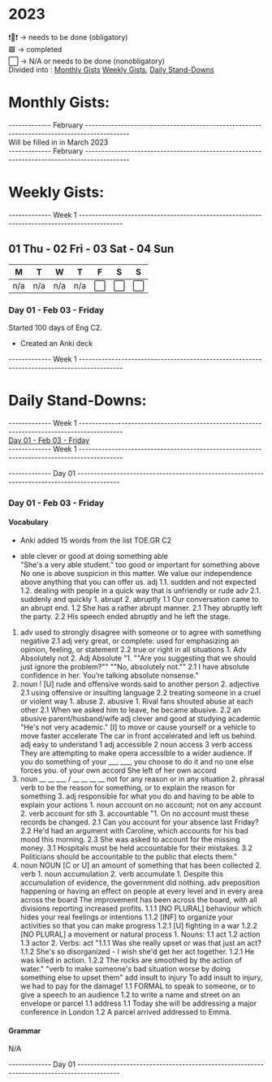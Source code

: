# 2023
❗🔁❗ -> needs to be done (obligatory) \
🟩 -> completed \
⬜ -> N/A or needs to be done (nonobligatory) \
Divided into : [Monthly Gists](#monthly-gists) [Weekly Gists](#weekly-gists), [Daily Stand-Downs](#daily-stand-downs) <br /> 

# Monthly Gists: 
------------- February -------------------------------------------------------------------------------------------<br />
Will be filled in in March 2023 <br />
------------- February -------------------------------------------------------------------------------------------

# Weekly Gists: 
------------- Week 1 -------------------------------------------------------------------------------------------
## 01 Thu - 02 Fri - 03 Sat - 04 Sun
| M  | T  | W  | T  |  F | S  | S  |
|---|---|---|---|---|---|---|
| n/a  | n/a  | n/a  | n/a  | ⬜  | ⬜  | ⬜  |

### Day 01 - Feb 03 - Friday 
Started 100 days of Eng C2.
* Created an Anki deck

------------- Week 1 -------------------------------------------------------------------------------------------
# Daily Stand-Downs: 
------------- Week 1 -------------------------------------------------------------------------------------------<br />
[Day 01 - Feb 03 - Friday](#day-01---feb-03---friday-1) <br />
------------- Week 1 -------------------------------------------------------------------------------------------<br />

------------- Day 01 -------------------------------------------------------------------------------------------
### Day 01 - Feb 03 - Friday
#### Vocabulary
* Anki 
added 15 words from the list TOE.GR C2

* able 
clever or good at doing something	able	\
"She's a very able student."
too good or important for something	above	No one is above suspicion in this matter. We value our independence above anything that you can offer us.
adj 1.1. sudden and not expected 1.2. dealing with people in a quick way that is unfriendly or rude adv 2.1. suddenly and quickly	1. abrupt 2. abruptly	1.1 Our conversation came to an abrupt end. 1.2 She has a rather abrupt manner. 2.1 They abruptly left the party. 2.2 His speech ended abruptly and he left the stage.
1. adv used to strongly disagree with someone or to agree with something negative 2.1 adj very great, or complete: used for emphasizing an opinion, feeling, or statement 2.2 true or right in all situations	1. Adv Absolutely not 2. Adj Absolute	"1. ""Are you suggesting that we should just ignore the problem?"" ""No, absolutely not."" 2.1 I have absolute confidence in her. You’re talking absolute nonsense."
1. noun ! [U] rude and offensive words said to another person 2. adjective 2.1 using offensive or insulting language 2.2 treating someone in a cruel or violent way	1. abuse 2. abusive	1. Rival fans shouted abuse at each other 2.1 When we asked him to leave, he became abusive. 2.2 an abusive parent/husband/wife
adj clever and good at studying	academic	"He's not very academic."
[I] to move or cause yourself or a vehicle to move faster	accelerate	The car in front accelerated and left us behind.
adj easy to understand	1 adj accessible 2 noun access 3 verb access	They are attempting to make opera accessible to a wider audience.
If you do something of your ___ ___, you choose to do it and no one else forces you.	of your own accord	She left of her own accord
1. noun __ __ ___ / __ __ __ __ not for any reason or in any situation 2. phrasal verb to be the reason for something, or to explain the reason for something 3. adj responsible for what you do and having to be able to explain your actions	1. noun account on no account; not on any account 2. verb account for sth 3. accountable	"1. On no account must these records be changed. 2.1 Can you account for your absence last Friday? 2.2 He'd had an argument with Caroline, which accounts for his bad mood this morning. 2.3 She was asked to account for the missing money. 3.1 Hospitals must be held accountable for their mistakes. 3.2 Politicians should be accountable to the public that elects them."
1. noun NOUN [C or U] an amount of something that has been collected 2. verb	1. noun accumulation 2. verb accumulate	1. Despite this accumulation of evidence, the government did nothing.
adv preposition happening or having an effect on people at every level and in every area	across the board	The improvement has been across the board, with all divisions reporting increased profits.
1.1.1 [NO PLURAL] behaviour which hides your real feelings or intentions 1.1.2 [INF] to organize your activities so that you can make progress 1.2.1 [U] fighting in a war 1.2.2 [NO PLURAL] a movement or natural process	1. Nouns: 1.1 act 1.2 action 1.3 actor 2. Verbs: act	"1.1.1 Was she really upset or was that just an act? 1.1.2 She's so disorganized - I wish she'd get her act together. 1.2.1 He was killed in action. 1.2.2 The rocks are smoothed by the action of water."
"verb to make someone's bad situation worse by doing something else to upset them"	add insult to injury	To add insult to injury, we had to pay for the damage!
1.1 FORMAL to speak to someone, or to give a speech to an audience 1.2 to write a name and street on an envelope or parcel	1.1 address	1.1 Today she will be addressing a major conference in London 1.2 A parcel arrived addressed to Emma.


#### Grammar
N/A

------------- Day 01 -------------------------------------------------------------------------------------------